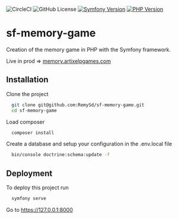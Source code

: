 ![CircleCI](https://img.shields.io/circleci/build/github/RemySd/memory-game/master)
![GitHub License](https://img.shields.io/github/license/RemySd/memory-game)
[![Symfony Version](https://img.shields.io/badge/Symfony-7.x-informational?style=flat&logo=symfony)](https://symfony.com/)
[![PHP Version](https://img.shields.io/badge/PHP-8.1-blueviolet?style=flat&logo=php)](https://www.php.net/)


# sf-memory-game
Creation of the memory game in PHP with the Symfony framework.

Live in prod => [memory.artixelpgames.com](https://memory.artixelpgames.com/)

## Installation

Clone the project

```bash
  git clone git@github.com:RemySd/sf-memory-game.git
  cd sf-memory-game
```

Load composer

```bash
  composer install
```

Create a database and setup your configuration in the .env.local file

```bash
  bin/console doctrine:schema:update -f
```

## Deployment

To deploy this project run

```bash
  symfony serve
```

Go to https://127.0.0.1:8000
